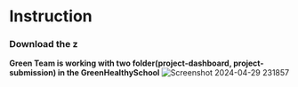 # Instruction
### Download the z
**Green Team is working with two folder(project-dashboard, project-submission) in the GreenHealthySchool** 
![Screenshot 2024-04-29 231857](https://github.com/GGC-DSA/GHS-Data-Collection/assets/111990496/b5a8b2b3-23dd-40a5-a609-d3e048bd3c82)


